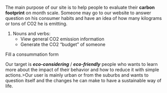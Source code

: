  
The main purpose of our site is to help people to evaluate their **carbon footprint** on month scale. Someone may go to our website to answer question on his consumer habits and have an idea of how many kilograms or tons of CO2 he is emitting. 

1. Nouns and verbs:  
	* View general CO2 emission information  
	* Generate the CO2 “budget” of someone  

Fill a consummation form 

Our target is **_eco-considering_** / **_eco-friendly_** people who wants to learn more about the impact of their behavior and how to reduce it with simple actions.>Our user is mainly urban or from the suburbs and wants to question itself and the changes he can make to have a sustainable way of life.  
